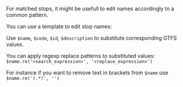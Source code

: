 For matched stops, it might be usefull to edit
names accordingly to a common pattern.

You can use a template to edit stop names:

Use `$name`, `$code`, `$id`, `$description` to substitute corresponding GTFS values.

You can apply regexp replace patterns to substituted values:
`$name.re('<search_expression>', '<replace_expression>')`

For instance if you want to remove text in brackets from `$name`
use `$name.re('(.*)', '')`